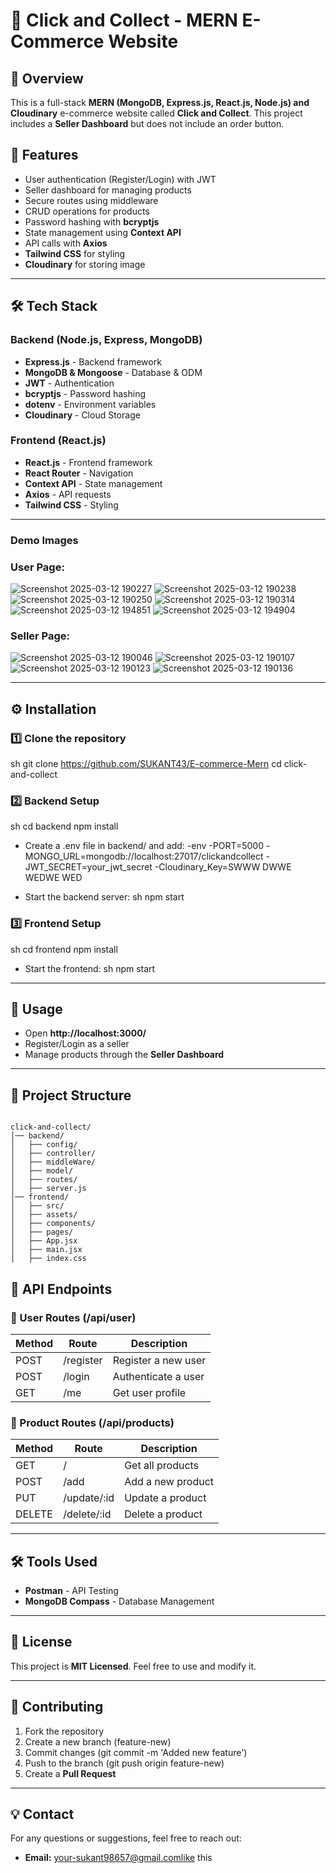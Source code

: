 # 🛒 Click and Collect - MERN E-Commerce Website

## 🚀 Overview
This is a full-stack **MERN (MongoDB, Express.js, React.js, Node.js) and Cloudinary** e-commerce website called **Click and Collect**. This project includes a **Seller Dashboard** but does not include an order button.

## 📌 Features
- User authentication (Register/Login) with JWT
- Seller dashboard for managing products
- Secure routes using middleware
- CRUD operations for products
- Password hashing with **bcryptjs**
- State management using **Context API**
- API calls with **Axios**
- **Tailwind CSS** for styling
- **Cloudinary** for storing image

---

## 🛠️ Tech Stack
### Backend (Node.js, Express, MongoDB)
- **Express.js** - Backend framework
- **MongoDB & Mongoose** - Database & ODM
- **JWT** - Authentication
- **bcryptjs** - Password hashing
- **dotenv** - Environment variables
- **Cloudinary** - Cloud Storage
  
### Frontend (React.js)
- **React.js** - Frontend framework
- **React Router** - Navigation
- **Context API** - State management
- **Axios** - API requests
- **Tailwind CSS** - Styling

---

### Demo Images

### User Page:
![Screenshot 2025-03-12 190227](https://github.com/user-attachments/assets/e90cec61-fb8a-4dd1-8839-8cbde442fce3)
![Screenshot 2025-03-12 190238](https://github.com/user-attachments/assets/c0bcb990-dd18-4416-99f8-d4536ec84e1e)
![Screenshot 2025-03-12 190250](https://github.com/user-attachments/assets/4b3ecf16-8929-49c3-9b98-cf25aee4b8b5)
![Screenshot 2025-03-12 190314](https://github.com/user-attachments/assets/c252234d-79d5-40e5-a10f-248d105f5085)
![Screenshot 2025-03-12 194851](https://github.com/user-attachments/assets/ae6849df-1392-4890-8f70-084743a86751)
![Screenshot 2025-03-12 194904](https://github.com/user-attachments/assets/6fc535ad-a861-4ea4-8373-7fa4ccc77d13)

### Seller Page:
![Screenshot 2025-03-12 190046](https://github.com/user-attachments/assets/4a30eefd-5c55-46b9-892c-8269044f76f0)
![Screenshot 2025-03-12 190107](https://github.com/user-attachments/assets/3e45c669-b2ce-46b5-91aa-b1ca70047b36)
![Screenshot 2025-03-12 190123](https://github.com/user-attachments/assets/0a2b752b-ce76-45d7-82cf-47c416f43118)
![Screenshot 2025-03-12 190136](https://github.com/user-attachments/assets/cff4ad31-1b4e-4817-8e59-72a19bf7d72b)

---
## ⚙️ Installation
### 1️⃣ Clone the repository
sh
git clone https://github.com/SUKANT43/E-commerce-Mern
cd click-and-collect


### 2️⃣ Backend Setup
sh
cd backend
npm install

- Create a .env file in backend/ and add:
-env
-PORT=5000
-MONGO_URL=mongodb://localhost:27017/clickandcollect
-JWT_SECRET=your_jwt_secret
-Cloudinary_Key=SWWW DWWE WEDWE WED

- Start the backend server:
sh
npm start


### 3️⃣ Frontend Setup
sh
cd frontend
npm install

- Start the frontend:
sh
npm start


---

## 🚀 Usage
- Open **http://localhost:3000/**
- Register/Login as a seller
- Manage products through the **Seller Dashboard**

---

## 📂 Project Structure
```plaintext

click-and-collect/
│── backend/
│   ├── config/
│   ├── controller/
│   ├── middleWare/
│   ├── model/
│   ├── routes/
│   ├── server.js
│── frontend/
│   ├── src/
│   ├── assets/
│   ├── components/
│   ├── pages/
│   ├── App.jsx
│   ├── main.jsx
│   ├── index.css

```


## 📜 API Endpoints
### 🔹 User Routes (/api/user)
| Method | Route | Description |
|--------|------------|----------------|
| POST | /register | Register a new user |
| POST | /login | Authenticate a user |
| GET | /me | Get user profile |

### 🔹 Product Routes (/api/products)
| Method | Route | Description |
|--------|------------|----------------|
| GET | / | Get all products |
| POST | /add | Add a new product |
| PUT | /update/:id | Update a product |
| DELETE | /delete/:id | Delete a product |

---

## 🛠️ Tools Used
- **Postman** - API Testing
- **MongoDB Compass** - Database Management

---

## 📜 License
This project is **MIT Licensed**. Feel free to use and modify it.

---

## 🤝 Contributing
1. Fork the repository
2. Create a new branch (feature-new)
3. Commit changes (git commit -m 'Added new feature')
4. Push to the branch (git push origin feature-new)
5. Create a **Pull Request**

---

## 💡 Contact
For any questions or suggestions, feel free to reach out:
- **Email:** your-sukant98657@gmail.comlike this



